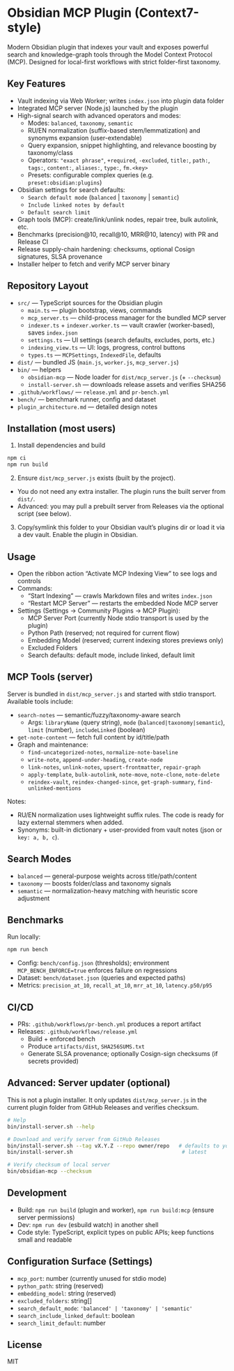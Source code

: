 # Obsidian MCP Plugin (Context7-style)

Modern Obsidian plugin that indexes your vault and exposes powerful search and knowledge-graph tools through the Model Context Protocol (MCP). Designed for local-first workflows with strict folder-first taxonomy.

## Key Features

- Vault indexing via Web Worker; writes `index.json` into plugin data folder
- Integrated MCP server (Node.js) launched by the plugin
- High-signal search with advanced operators and modes:
  - Modes: `balanced`, `taxonomy`, `semantic`
  - RU/EN normalization (suffix-based stem/lemmatization) and synonyms expansion (user-extendable)
  - Query expansion, snippet highlighting, and relevance boosting by taxonomy/class
  - Operators: `"exact phrase"`, `+required`, `-excluded`, `title:`, `path:`, `tags:`, `content:`, `aliases:`, `type:`, `fm.<key>`
  - Presets: configurable complex queries (e.g. `preset:obsidian:plugins`)
- Obsidian settings for search defaults:
  - `Search default mode` (`balanced` | `taxonomy` | `semantic`)
  - `Include linked notes by default`
  - `Default search limit`
- Graph tools (MCP): create/link/unlink nodes, repair tree, bulk autolink, etc.
- Benchmarks (precision@10, recall@10, MRR@10, latency) with PR and Release CI
- Release supply-chain hardening: checksums, optional Cosign signatures, SLSA provenance
- Installer helper to fetch and verify MCP server binary

## Repository Layout

- `src/` — TypeScript sources for the Obsidian plugin
  - `main.ts` — plugin bootstrap, views, commands
  - `mcp_server.ts` — child-process manager for the bundled MCP server
  - `indexer.ts` + `indexer.worker.ts` — vault crawler (worker-based), saves `index.json`
  - `settings.ts` — UI settings (search defaults, excludes, ports, etc.)
  - `indexing_view.ts` — UI: logs, progress, control buttons
  - `types.ts` — `MCPSettings`, `IndexedFile`, defaults
- `dist/` — bundled JS (`main.js`, `worker.js`, `mcp_server.js`)
- `bin/` — helpers
  - `obsidian-mcp` — Node loader for `dist/mcp_server.js` (+ `--checksum`)
  - `install-server.sh` — downloads release assets and verifies SHA256
- `.github/workflows/` — `release.yml` and `pr-bench.yml`
- `bench/` — benchmark runner, config and dataset
- `plugin_architecture.md` — detailed design notes

## Installation (most users)

1) Install dependencies and build

```bash
npm ci
npm run build
```

2) Ensure `dist/mcp_server.js` exists (built by the project).

- You do not need any extra installer. The plugin runs the built server from `dist/`.
- Advanced: you may pull a prebuilt server from Releases via the optional script (see below).


3) Copy/symlink this folder to your Obsidian vault’s plugins dir or load it via a dev vault. Enable the plugin in Obsidian.

## Usage

- Open the ribbon action “Activate MCP Indexing View” to see logs and controls
- Commands:
  - “Start Indexing” — crawls Markdown files and writes `index.json`
  - “Restart MCP Server” — restarts the embedded Node MCP server
- Settings (Settings → Community Plugins → MCP Plugin):
  - MCP Server Port (currently Node stdio transport is used by the plugin)
  - Python Path (reserved; not required for current flow)
  - Embedding Model (reserved; current indexing stores previews only)
  - Excluded Folders
  - Search defaults: default mode, include linked, default limit

## MCP Tools (server)

Server is bundled in `dist/mcp_server.js` and started with stdio transport. Available tools include:

- `search-notes` — semantic/fuzzy/taxonomy-aware search
  - Args: `libraryName` (query string), `mode` (`balanced|taxonomy|semantic`), `limit` (number), `includeLinked` (boolean)
- `get-note-content` — fetch full content by id/title/path
- Graph and maintenance:
  - `find-uncategorized-notes`, `normalize-note-baseline`
  - `write-note`, `append-under-heading`, `create-node`
  - `link-notes`, `unlink-notes`, `upsert-frontmatter`, `repair-graph`
  - `apply-template`, `bulk-autolink`, `note-move`, `note-clone`, `note-delete`
  - `reindex-vault`, `reindex-changed-since`, `get-graph-summary`, `find-unlinked-mentions`

Notes:
- RU/EN normalization uses lightweight suffix rules. The code is ready for lazy external stemmers when added.
- Synonyms: built-in dictionary + user-provided from vault notes (json or `key: a, b, c`).

## Search Modes

- `balanced` — general-purpose weights across title/path/content
- `taxonomy` — boosts folder/class and taxonomy signals
- `semantic` — normalization-heavy matching with heuristic score adjustment

## Benchmarks

Run locally:

```bash
npm run bench
```

- Config: `bench/config.json` (thresholds); environment `MCP_BENCH_ENFORCE=true` enforces failure on regressions
- Dataset: `bench/dataset.json` (queries and expected paths)
- Metrics: `precision_at_10`, `recall_at_10`, `mrr_at_10`, `latency.p50/p95`

## CI/CD

- PRs: `.github/workflows/pr-bench.yml` produces a report artifact
- Releases: `.github/workflows/release.yml`
  - Build + enforced bench
  - Produce `artifacts/dist`, `SHA256SUMS.txt`
  - Generate SLSA provenance; optionally Cosign-sign checksums (if secrets provided)

## Advanced: Server updater (optional)

This is not a plugin installer. It only updates `dist/mcp_server.js` in the current plugin folder from GitHub Releases and verifies checksum.

```bash
# Help
bin/install-server.sh --help

# Download and verify server from GitHub Releases
bin/install-server.sh --tag vX.Y.Z --repo owner/repo   # defaults to your repo if omitted
bin/install-server.sh                                   # latest

# Verify checksum of local server
bin/obsidian-mcp --checksum
```

## Development

- Build: `npm run build` (plugin and worker), `npm run build:mcp` (ensure server permissions)
- Dev: `npm run dev` (esbuild watch) in another shell
- Code style: TypeScript, explicit types on public APIs; keep functions small and readable

## Configuration Surface (Settings)

- `mcp_port`: number (currently unused for stdio mode)
- `python_path`: string (reserved)
- `embedding_model`: string (reserved)
- `excluded_folders`: string[]
- `search_default_mode`: `'balanced' | 'taxonomy' | 'semantic'`
- `search_include_linked_default`: boolean
- `search_limit_default`: number

## License

MIT
